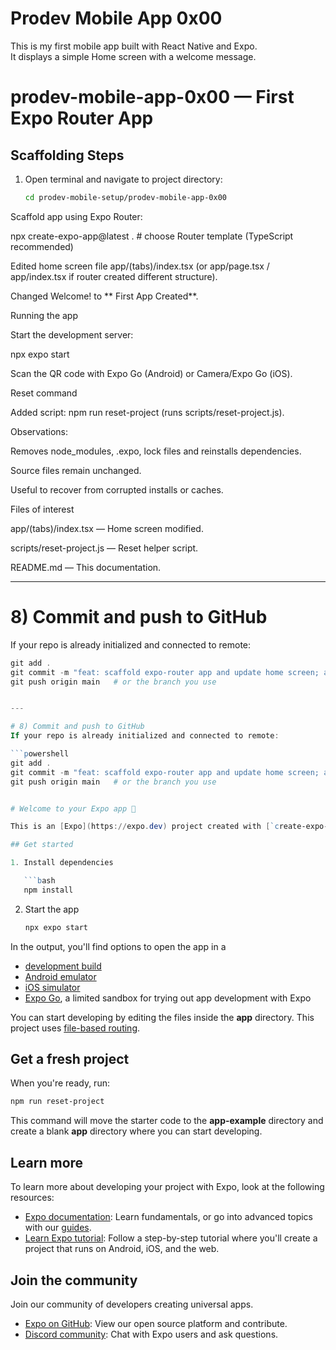 # Prodev Mobile App 0x00

This is my first mobile app built with React Native and Expo.  
It displays a simple Home screen with a welcome message.


# prodev-mobile-app-0x00 — First Expo Router App

## Scaffolding Steps
1. Open terminal and navigate to project directory:
   ```bash
   cd prodev-mobile-setup/prodev-mobile-app-0x00

Scaffold app using Expo Router:

npx create-expo-app@latest .      # choose Router template (TypeScript recommended)


Edited home screen file app/(tabs)/index.tsx (or app/page.tsx / app/index.tsx if router created different structure).

Changed <Text>Welcome!</Text> to <Text>** First App Created**</Text>.

Running the app

Start the development server:

npx expo start


Scan the QR code with Expo Go (Android) or Camera/Expo Go (iOS).

Reset command

Added script: npm run reset-project (runs scripts/reset-project.js).

Observations:

Removes node_modules, .expo, lock files and reinstalls dependencies.

Source files remain unchanged.

Useful to recover from corrupted installs or caches.

Files of interest

app/(tabs)/index.tsx — Home screen modified.

scripts/reset-project.js — Reset helper script.

README.md — This documentation.


---

# 8) Commit and push to GitHub
If your repo is already initialized and connected to remote:

```powershell
git add .
git commit -m "feat: scaffold expo-router app and update home screen; add reset script and README"
git push origin main   # or the branch you use


---

# 8) Commit and push to GitHub
If your repo is already initialized and connected to remote:

```powershell
git add .
git commit -m "feat: scaffold expo-router app and update home screen; add reset script and README"
git push origin main   # or the branch you use


# Welcome to your Expo app 👋

This is an [Expo](https://expo.dev) project created with [`create-expo-app`](https://www.npmjs.com/package/create-expo-app).

## Get started

1. Install dependencies

   ```bash
   npm install
   ```

2. Start the app

   ```bash
   npx expo start
   ```

In the output, you'll find options to open the app in a

- [development build](https://docs.expo.dev/develop/development-builds/introduction/)
- [Android emulator](https://docs.expo.dev/workflow/android-studio-emulator/)
- [iOS simulator](https://docs.expo.dev/workflow/ios-simulator/)
- [Expo Go](https://expo.dev/go), a limited sandbox for trying out app development with Expo

You can start developing by editing the files inside the **app** directory. This project uses [file-based routing](https://docs.expo.dev/router/introduction).

## Get a fresh project

When you're ready, run:

```bash
npm run reset-project
```

This command will move the starter code to the **app-example** directory and create a blank **app** directory where you can start developing.

## Learn more

To learn more about developing your project with Expo, look at the following resources:

- [Expo documentation](https://docs.expo.dev/): Learn fundamentals, or go into advanced topics with our [guides](https://docs.expo.dev/guides).
- [Learn Expo tutorial](https://docs.expo.dev/tutorial/introduction/): Follow a step-by-step tutorial where you'll create a project that runs on Android, iOS, and the web.

## Join the community

Join our community of developers creating universal apps.

- [Expo on GitHub](https://github.com/expo/expo): View our open source platform and contribute.
- [Discord community](https://chat.expo.dev): Chat with Expo users and ask questions.
